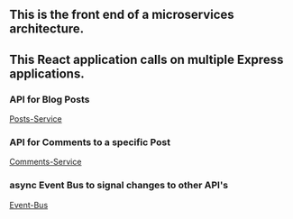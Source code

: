 ## This is the front end of a microservices architecture.
## This React application calls on multiple Express applications. 

### API for Blog Posts
[Posts-Service](https://github.com/Arthur-Rankin/PostsService)

### API for Comments to a specific Post
[Comments-Service](https://github.com/Arthur-Rankin/CommentsService)

### async Event Bus to signal changes to other API's
[Event-Bus](https://github.com/Arthur-Rankin/Event-Bus)

